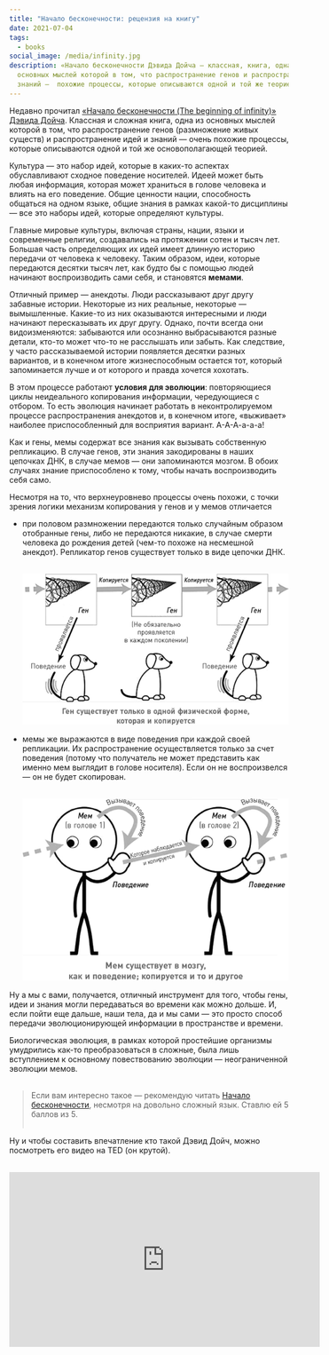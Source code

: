 ```yaml
---
title: "Начало бесконечности: рецензия на книгу"
date: 2021-07-04
tags:
  - books
social_image: /media/infinity.jpg
description: «Начало бесконечности Дэвида Дойча — классная, книга, одна из
  основных мыслей которой в том, что распространение генов и распространение
  знаний —  похожие процессы, которые описываются одной и той же теорией.
---
```

Недавно прочитал [«Начало бесконечности (The beginning of infinity)»](https://www.ozon.ru/product/nachalo-beskonechnosti-obyasneniya-kotorye-menyayut-mir-doych-devid-226982102/?asb=tz6%252FRgzijau19v%252Fas3RcGJ%252BRxqSSt8AT8%252BBbkSj3zAs%253D&asb2=NtqKmJ30oVBGNbC_qNtMwRBGjZgaa_Mpt0Ug9rkjSZI&keywords=начало+бесконечности) [Дэвида Дойча](https://en.wikipedia.org/wiki/David_Deutsch). Классная и сложная книга, одна из основных мыслей которой в том, что распространение генов (размножение живых существ) и распространение идей и знаний —  очень похожие процессы, которые описываются одной и той же основополагающей теорией.

Культура — это набор идей, которые в каких-то аспектах обуславливают сходное поведение носителей. Идеей может быть любая информация, которая может храниться в голове человека и влиять на его поведение. Общие ценности нации, способность общаться на одном языке, общие знания в рамках какой-то дисциплины — все это наборы идей, которые определяют культуры.

Главные мировые культуры, включая страны, нации, языки и современные религии, создавались на протяжении сотен и тысяч лет. Большая часть определяющих их идей имеет длинную историю передачи от человека к человеку. Таким образом, идеи, которые передаются десятки тысяч лет, как будто бы с помощью людей начинают воспроизводить сами себя, и становятся **мемами**.

Отличный пример — анекдоты. Люди рассказывают друг другу забавные истории. Некоторые из них реальные, некоторые — вымышленные. Какие-то из них оказываются интересными и люди начинают пересказывать их друг другу. Однако, почти всегда они видоизменяются: забываются или осознанно выбрасываются разные детали, кто-то может что-то не расслышать или забыть. Как следствие, у часто рассказываемой истории появляется десятки разных вариантов, и в конечном итоге жизнеспособным остается тот, который запоминается лучше и от которого и правда хочется хохотать. 

В этом процессе работают **условия для эволюции**: повторяющиеся циклы неидеального копирования информации, чередующиеся с отбором. То есть эволюция начинает работать в неконтролируемом процессе распространения анекдотов и, в конечном итоге, «выживает» наиболее приспособленный для восприятия вариант. А-А-А-а-а-а!

Как и гены, мемы содержат все знания как вызывать собственную репликацию. В случае генов, эти знания закодированы в наших цепочках ДНК, в случае мемов — они запоминаются мозгом. В обоих случаях знание приспособлено к тому, чтобы начать воспроизводить себя само.

Несмотря на то, что верхнеуровнево процессы очень похожи, с точки зрения логики механизм копирования у генов и у мемов отличается

* при половом размножении передаются только случайным образом отобранные гены, либо не передаются никакие, в случае смерти человека до рождения детей (чем-то похоже на несмешной анекдот). Репликатор генов существует только в виде цепочки ДНК.<br><br>

  ![Эволюция генов](/media/genes-evolution.png "Эволюция генов")<br>
* мемы же выражаются в виде поведения при каждой своей репликации. Их распространение осуществляется только за счет поведения (потому что получатель не может представить как именно мем выглядит в голове носителя). Если он не воспроизвелся — он не будет скопирован.<br><br>

  ![Эволюция мемов](/media/memes-evolution.png "Эволюция мемов")<br>

Ну а мы с вами, получается, отличный инструмент для того, чтобы гены, идеи и знания могли передаваться во времени как можно дольше. И, если пойти еще дальше, наши тела, да и мы сами — это просто способ передачи эволюционирующей информации в пространстве и времени. 

Биологическая эволюция, в рамках которой простейшие организмы умудрились как-то преобразоваться в сложные, была лишь вступлением к основному повествованию эволюции — неограниченной эволюции мемов. <br><br>

> Если вам интересно такое — рекомендую читать [Начало бесконечности](https://www.ozon.ru/product/nachalo-beskonechnosti-obyasneniya-kotorye-menyayut-mir-doych-devid-226982102/?asb=tz6%252FRgzijau19v%252Fas3RcGJ%252BRxqSSt8AT8%252BBbkSj3zAs%253D&asb2=NtqKmJ30oVBGNbC_qNtMwRBGjZgaa_Mpt0Ug9rkjSZI&keywords=начало+бесконечности), несмотря на довольно сложный язык. Ставлю ей 5 баллов из 5.<br><br>

Ну и чтобы составить впечатление кто такой Дэвид Дойч, можно посмотреть его видео на TED (он крутой).<br><br>

<iframe width="560" height="315" src="https://www.youtube.com/embed/n8BWwZUvZtQ" title="YouTube video player" frameborder="0" allow="accelerometer; autoplay; clipboard-write; encrypted-media; gyroscope; picture-in-picture" allowfullscreen></iframe>